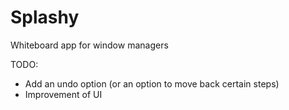 # Splashy
Whiteboard app for window managers

TODO:
- Add an undo option (or an option to move back certain steps)
- Improvement of UI
